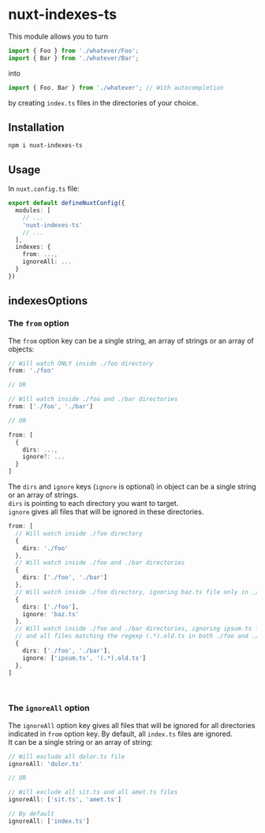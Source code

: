 # nuxt-indexes-ts

This module allows you to turn
```typescript
import { Foo } from './whatever/Foo';
import { Bar } from './whatever/Bar';
```
into
```typescript
import { Foo, Bar } from './whatever'; // With autocompletion
```
by creating `index.ts` files in the directories of your choice.

## Installation
`npm i nuxt-indexes-ts`

## Usage
In `nuxt.config.ts` file:
```typescript
export default defineNuxtConfig({
  modules: [
    // ...
    'nuxt-indexes-ts'
    // ...
  ],
  indexes: {
    from: ...,
    ignoreAll: ...
  }
})
```

## indexesOptions
### The `from` option
The `from` option key can be a single string, an array of strings or an array of objects:
```typescript
// Will watch ONLY inside ./foo directory
from: './foo'

// OR

// Will watch inside ./foo and ./bar directories
from: ['./foo', './bar']

// OR

from: [
  {
    dirs: ...,
    ignore?: ...
  }
]
```
The `dirs` and `ignore` keys (`ignore` is optional) in object can be a single string
or an array of strings.  
`dirs` is pointing to each directory you want to target.  
`ignore` gives all files that will be ignored in these directories. 

```typescript
from: [
  // Will watch inside ./foo directory
  {
    dirs: './foo'
  },
  // Will watch inside ./foo and ./bar directories
  {
    dirs: ['./foo', './bar']
  },
  // Will watch inside ./foo directory, ignoring baz.ts file only in ./foo directory
  {
    dirs: ['./foo'],
    ignore: 'baz.ts'
  },
  // Will watch inside ./foo and ./bar directories, ignoring ipsum.ts file
  // and all files matching the regexp (.*).old.ts in both ./foo and ./bar directories
  {
    dirs: ['./foo', './bar'],
    ignore: ['ipsum.ts', '(.*).old.ts']
  },
]
```
<br>  

### The `ignoreAll` option
The `ignoreAll` option key gives all files that will be ignored for all directories
indicated in `from` option key. By default, all `index.ts` files are ignored.  
It can be a single string or an array of string:
```typescript
// Will exclude all dolor.ts file
ignoreAll: 'dolor.ts'

// OR

// Will exclude all sit.ts and all amet.ts files
ignoreAll: ['sit.ts', 'amet.ts']

// By default
ignoreAll: ['index.ts']
```
